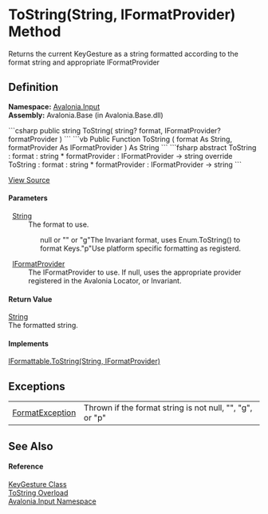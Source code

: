 # ToString(String, IFormatProvider) Method


Returns the current KeyGesture as a string formatted according to the format string and appropriate IFormatProvider



## Definition
**Namespace:** <a href="N_Avalonia_Input">Avalonia.Input</a>  
**Assembly:** Avalonia.Base (in Avalonia.Base.dll)

<Tabs groupId="api-code-preview">
<TabItem value="csharp" label="C#">
```csharp
public string ToString(
	string? format,
	IFormatProvider? formatProvider
)
```
</TabItem>
<TabItem value="vb" label="VB">
```vb
Public Function ToString ( 
	format As String,
	formatProvider As IFormatProvider
) As String
```
</TabItem>
<TabItem value="fsharp" label="F#">
```fsharp
abstract ToString : 
        format : string * 
        formatProvider : IFormatProvider -> string 
override ToString : 
        format : string * 
        formatProvider : IFormatProvider -> string 
```
</TabItem>
</Tabs>



<a href="https://github.com/AvaloniaUI/Avalonia/tree/master/src/Avalonia.Base/Input/KeyGesture.cs#L114" title="View the source code">View Source</a>



#### Parameters
<dl><dt>  <a href="https://learn.microsoft.com/dotnet/api/system.string" target="_blank" rel="noopener noreferrer">String</a></dt><dd>The format to use. <ul>null or "" or "g"The Invariant format, uses Enum.ToString() to format Keys."p"Use platform specific formatting as registerd.</ul></dd><dt>  <a href="https://learn.microsoft.com/dotnet/api/system.iformatprovider" target="_blank" rel="noopener noreferrer">IFormatProvider</a></dt><dd>The IFormatProvider to use. If null, uses the appropriate provider registered in the Avalonia Locator, or Invariant.</dd></dl>

#### Return Value
<a href="https://learn.microsoft.com/dotnet/api/system.string" target="_blank" rel="noopener noreferrer">String</a>  
The formatted string.

#### Implements
<a href="https://learn.microsoft.com/dotnet/api/system.iformattable.tostring" target="_blank" rel="noopener noreferrer">IFormattable.ToString(String, IFormatProvider)</a>  


## Exceptions
<table>
<tr>
<td><a href="https://learn.microsoft.com/dotnet/api/system.formatexception" target="_blank" rel="noopener noreferrer">FormatException</a></td>
<td>Thrown if the format string is not null, "", "g", or "p"</td>
</tr>
</table>

## See Also


#### Reference
<a href="T_Avalonia_Input_KeyGesture">KeyGesture Class</a>  
<a href="Overload_Avalonia_Input_KeyGesture_ToString">ToString Overload</a>  
<a href="N_Avalonia_Input">Avalonia.Input Namespace</a>  

